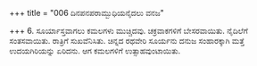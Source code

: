 +++
title = "006 ದಿನಪನಪರಾಮ್ಬುಧಿಯನೈದಲು ವನಜ"

+++
6. ಸೂರ್ಯಾಸ್ತವಾಗಲು ಕಮಲಗಳು ಮುಚ್ಚಿದವು. ಚಕ್ರವಾಕಗಳಿಗೆ ಬೇಸರವಾಯಿತು. ನೈದಿಲೆಗೆ ಸಂತಸವಾಯಿತು. ರಾತ್ರಿಗೆ ಸುಖವೆನಿಸಿತು. ಚಿನ್ನದ ರಥವೇರಿ ಸೂರ್ಯನು ದನುಜ ಸಂಹಾರಕ್ಕಾಗಿ ಮತ್ತೆ ಉದಯಗಿರಿಯನ್ನು ಏರಿದನು. ಆಗ ಕಮಲಗಳಿಗೆ ಉತ್ಸಾಹವುಂಟಾಯಿತು.